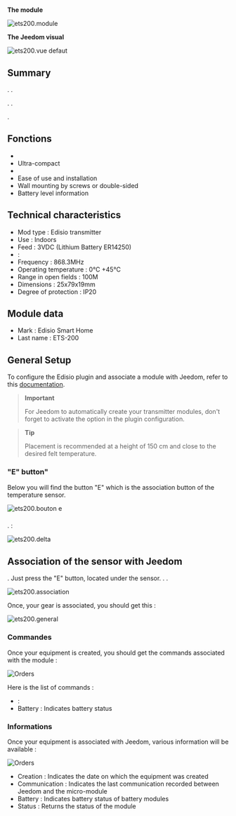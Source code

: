 # 

**The module**

![ets200.module](images/ets200/ets200.module.jpg)

**The Jeedom visual**

![ets200.vue defaut](images/ets200/ets200.vue-defaut.jpg)

## Summary

. .

. .

.

## Fonctions

-   
-   Ultra-compact
-   
-   Ease of use and installation
-   Wall mounting by screws or double-sided
-   Battery level information

## Technical characteristics

-   Mod type : Edisio transmitter
-   Use : Indoors
-   Feed : 3VDC (Lithium Battery ER14250)
-    : 
-   Frequency : 868.3MHz
-   Operating temperature : 0°C +45°C
-   Range in open fields : 100M
-   Dimensions : 25x79x19mm
-   Degree of protection : IP20

## Module data

-   Mark : Edisio Smart Home
-   Last name : ETS-200

## General Setup

To configure the Edisio plugin and associate a module with Jeedom, refer to this [documentation](https://doc.jeedom.com/en_US/plugins/automation%20protocol/edisio/).

> **Important**
>
> For Jeedom to automatically create your transmitter modules, don't forget to activate the option in the plugin configuration.

> **Tip**
>
> Placement is recommended at a height of 150 cm and close to the desired felt temperature.

### "E" button"

Below you will find the button "E" which is the association button of the temperature sensor.

![ets200.bouton e](images/ets200/ets200.bouton-e.jpg)

### 

. :

![ets200.delta](images/ets200/ets200.delta.jpg)

## Association of the sensor with Jeedom

. Just press the "E" button, located under the sensor. . .

![ets200.association](images/ets200/ets200.association.jpg)

Once, your gear is associated, you should get this :

![ets200.general](images/ets200/ets200.general.jpg)

### Commandes

Once your equipment is created, you should get the commands associated with the module :

![Orders](images/ets200/ets200.commandes.jpg)

Here is the list of commands :

-    : 
-   Battery : Indicates battery status

### Informations

Once your equipment is associated with Jeedom, various information will be available :

![Orders](images/ets200/ets200.informations.jpg)

-   Creation : Indicates the date on which the equipment was created
-   Communication : Indicates the last communication recorded between Jeedom and the micro-module
-   Battery : Indicates battery status of battery modules
-   Status : Returns the status of the module

